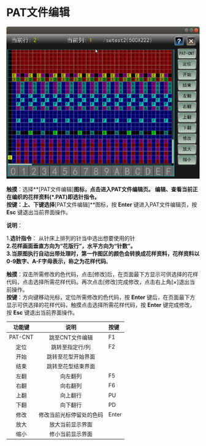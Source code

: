 # PAT文件编辑

![](https://raw.githubusercontent.com/HQwangyun/HQ-image/master/PAT%E6%96%87%E4%BB%B6%E7%BC%96%E8%BE%91.png)

**触摸**：选择**\[PAT文件编辑\]**图标，点击进入PAT文件编辑页。 编辑、查看当前正在编织的花样资料\(\*.PAT\)即选针指令。  
**按键**：上、下键选择**\[PAT文件编辑\]**图标，按 **Enter** 键进入PAT文件编辑页，按 **Esc** 键退出当前界面操作。

**说明**：

1.**选针指令**： 从针床上排列的针当中选出想要使用的针  
****2.花样画面垂直方向为**“花版行”**，水平方向为**“针数”**。  
3.当原图执行自动出带处理时，第一作图区的颜色会转换成花样资料，花样资料以0-9数字、A-F字母表示，称之为**花样代码**。

**触摸**：双击所需修改的色代码，点击\[修改\]后，在页面最下方显示可供选择的花样代码，点击选择所需花样代码。再次点击\[修改\]完成修改，点击右上角\[×\]退出当前操作。  
**按键**：方向键移动光标，定位所需修改的色代码，按 **Enter** 键后，在页面最下方显示可供选择的花样代码，触摸点击选择所需花样代码，按 **Enter** 键完成修改，按 **Esc** 键退出当前界面操作。

| 功能键 | 说明 | 按键 |
| :---: | :---: | :--- |
| PAT-CNT | 跳至CNT文件编辑 | F1 |
| 定位 | 跳转至指定行/列 | F2 |
| 开始 | 跳转至花型开始界面 |  |
| 结束 | 跳转至花型结束界面 |  |
| 左翻 | 向左翻列 | F5 |
| 右翻 | 向右翻列 | F6 |
| 上翻 | 向上翻行 | PU |
| 下翻 | 向下翻行 | PD |
| 修改 | 修改当前光标停留处的色码 | Enter |
| 放大 | 放大当前显示界面 |  |
| 缩小 | 修小当前显示界面 |  |



